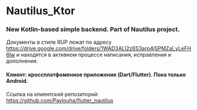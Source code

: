 # Nautilus_Ktor
### New Kotlin-based simple backend. Part of Nautilus project.

Документы в стиле RUP лежат по адресу https://drive.google.com/drive/folders/1WAD3ALI2z6S3arp4jSPMZaI_yLeFH6lw и находятся в активном процессе написания, исправления и дополнения.

#### Клиент: кроссплатфоменное приложение (Dart/Flutter). Пока только Android.

Ссылка на клиентский репозиторий: https://github.com/Pavlouha/flutter_nautilus

